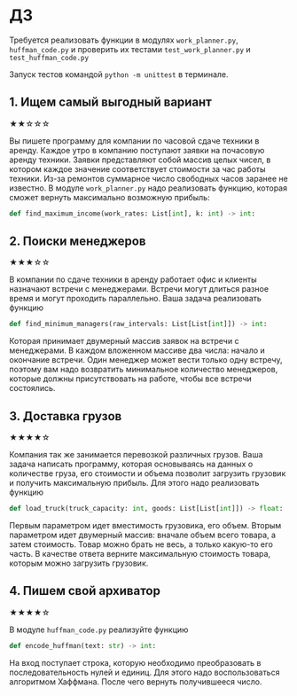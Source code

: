 # ДЗ

Требуется реализовать функции в модулях
`work_planner.py`, `huffman_code.py` и проверить их
тестами `test_work_planner.py` и `test_huffman_code.py`

Запуск тестов командой `python -m unittest` в терминале.

## 1. Ищем самый выгодный вариант

★★☆☆☆

Вы пишете программу для компании по часовой сдаче техники в аренду. Каждое утро в компанию поступают заявки на почасовую
аренду техники. Заявки представляют собой массив целых чисел, в котором каждое значение соответствует стоимости
за час работы техники. Из-за ремонтов суммарное число свободных часов заранее не известно. В модуле `work_planner.py`
надо реализовать функцию, которая сможет вернуть максимально возможную прибыль:

```python
def find_maximum_income(work_rates: List[int], k: int) -> int:
```

## 2. Поиски менеджеров

★★★☆☆

В компании по сдаче техники в аренду работает офис и клиенты назначают встречи с менеджерами.
Встречи могут длиться разное время и могут проходить параллельно. Ваша задача реализовать функцию

```python
def find_minimum_managers(raw_intervals: List[List[int]]) -> int:
```

Которая принимает двумерный массив заявок на встречи с менеджерами. В каждом вложенном массиве два числа: начало и
окончание встречи. Один менеджер может вести только одну встречу, поэтому вам надо возвратить минимальное количество
менеджеров, которые должны присутствовать на работе, чтобы все встречи состоялись.

## 3. Доставка грузов

★★★★☆

Компания так же занимается перевозкой различных грузов. Ваша задача написать программу, которая основываясь на данных о
количестве груза, его стоимости и объема позволит загрузить грузовик и получить максимальную прибыль. Для этого надо реализовать функцию

```python
def load_truck(truck_capacity: int, goods: List[List[int]]) -> float:
```

Первым параметром идет вместимость грузовика, его объем. Вторым параметром идет двумерный массив:
вначале объем всего товара, а затем стоимость.
Товар можно брать не весь, а только какую-то его часть.
В качестве ответа верните максимальную стоимость товара, которым можно загрузить грузовик.

## 4. Пишем свой архиватор

★★★★☆

В модуле `huffman_code.py` реализуйте функцию

```python
def encode_huffman(text: str) -> int:
```

На вход поступает строка, которую необходимо преобразовать в последовательность нулей и единиц.
Для этого надо воспользоваться алгоритмом Хаффмана.
После чего вернуть получившееся число.
